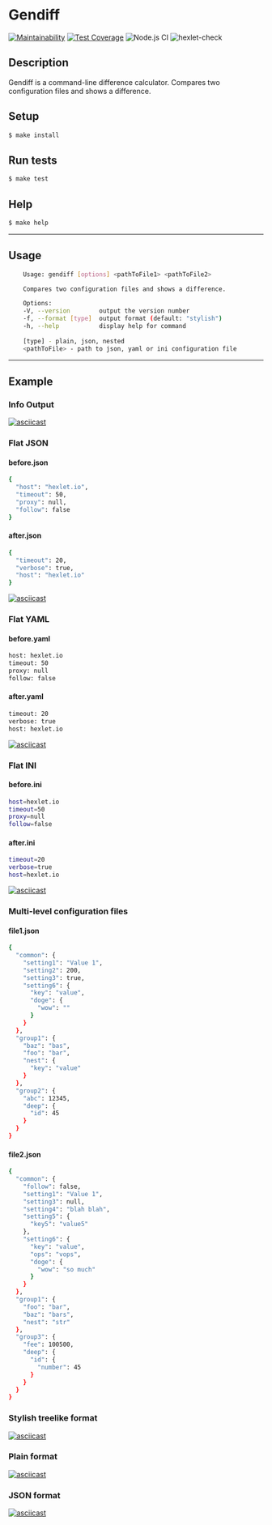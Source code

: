 # Gendiff

[![Maintainability](https://api.codeclimate.com/v1/badges/968adb4773696b6c8767/maintainability)](https://codeclimate.com/github/floydezus/frontend-project-lvl2/maintainability)  [![Test Coverage](https://api.codeclimate.com/v1/badges/968adb4773696b6c8767/test_coverage)](https://codeclimate.com/github/floydezus/frontend-project-lvl2/test_coverage) ![Node.js CI](https://github.com/floydezus/frontend-project-lvl2/workflows/Node.js%20CI/badge.svg) ![hexlet-check](https://github.com/floydezus/frontend-project-lvl2/workflows/hexlet-check/badge.svg)

## Description
Gendiff is a command-line difference calculator.
Compares two configuration files and shows a difference.

## Setup
```sh
$ make install
```
## Run tests
```sh
$ make test
```
## Help
```sh
$ make help
```
----------------------------
## Usage
```sh
    Usage: gendiff [options] <pathToFile1> <pathToFile2>

    Compares two configuration files and shows a difference.

    Options:
    -V, --version        output the version number
    -f, --format [type]  output format (default: "stylish")
    -h, --help           display help for command
    
    [type] - plain, json, nested
    <pathToFile> - path to json, yaml or ini configuration file
```
-------------------------
## Example

### Info Output
[![asciicast](https://asciinema.org/a/4LULNCyww7lLRvZYD7CUWfT5Y.svg)](https://asciinema.org/a/4LULNCyww7lLRvZYD7CUWfT5Y)

### Flat JSON

#### before.json
```sh
{
  "host": "hexlet.io",
  "timeout": 50,
  "proxy": null,
  "follow": false
}
```
#### after.json
```sh
{
  "timeout": 20,
  "verbose": true,
  "host": "hexlet.io"
}
```
[![asciicast](https://asciinema.org/a/HwVKz5qVP8iKsqtEYJJWyHU1N.svg)](https://asciinema.org/a/HwVKz5qVP8iKsqtEYJJWyHU1N)


### Flat YAML

#### before.yaml

```sh
host: hexlet.io
timeout: 50
proxy: null
follow: false
```
#### after.yaml
```sh
timeout: 20
verbose: true
host: hexlet.io
```
[![asciicast](https://asciinema.org/a/qU4OOliLBOIzpyYUJk6KAXooK.svg)](https://asciinema.org/a/qU4OOliLBOIzpyYUJk6KAXooK)



### Flat INI

#### before.ini

```sh
host=hexlet.io
timeout=50
proxy=null
follow=false
```
#### after.ini
```sh
timeout=20
verbose=true
host=hexlet.io
```
[![asciicast](https://asciinema.org/a/OhUoYNycfLEwInRHefeRV8Njr.svg)](https://asciinema.org/a/OhUoYNycfLEwInRHefeRV8Njr)

### Multi-level configuration files

#### file1.json
```sh
{
  "common": {
    "setting1": "Value 1",
    "setting2": 200,
    "setting3": true,
    "setting6": {
      "key": "value",
      "doge": {
        "wow": ""
      }
    }
  },
  "group1": {
    "baz": "bas",
    "foo": "bar",
    "nest": {
      "key": "value"
    }
  },
  "group2": {
    "abc": 12345,
    "deep": {
      "id": 45
    }
  }
}
```

#### file2.json
```sh
{
  "common": {
    "follow": false,
    "setting1": "Value 1",
    "setting3": null,
    "setting4": "blah blah",
    "setting5": {
      "key5": "value5"
    },
    "setting6": {
      "key": "value",
      "ops": "vops",
      "doge": {
        "wow": "so much"
      }
    }
  },
  "group1": {
    "foo": "bar",
    "baz": "bars",
    "nest": "str"
  },
  "group3": {
    "fee": 100500,
    "deep": {
      "id": {
        "number": 45
      }
    }
  }
}
```

### Stylish treelike format

[![asciicast](https://asciinema.org/a/gk9s8c1B0nu1nLNHl27FHhpHS.svg)](https://asciinema.org/a/gk9s8c1B0nu1nLNHl27FHhpHS)



### Plain format

[![asciicast](https://asciinema.org/a/Q9ZYM6yHPZAl0D5gCdbTAmtoj.svg)](https://asciinema.org/a/Q9ZYM6yHPZAl0D5gCdbTAmtoj)



### JSON format

[![asciicast](https://asciinema.org/a/Oc2Cfq45vyiD0Mm99gGAdgdHq.svg)](https://asciinema.org/a/Oc2Cfq45vyiD0Mm99gGAdgdHq)

